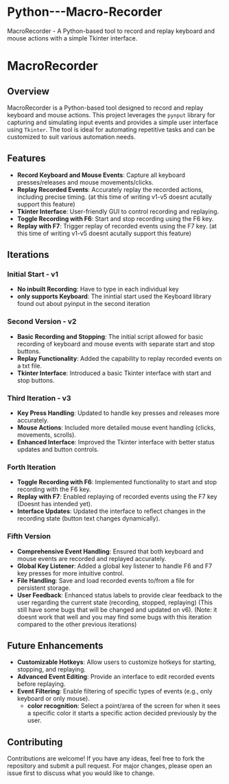 # Python---Macro-Recorder
MacroRecorder - A Python-based tool to record and replay keyboard and mouse actions with a simple Tkinter interface.


# MacroRecorder

## Overview
MacroRecorder is a Python-based tool designed to record and replay keyboard and mouse actions. This project leverages the `pynput` library for capturing and simulating input events and provides a simple user interface using `Tkinter`. The tool is ideal for automating repetitive tasks and can be customized to suit various automation needs.

## Features
- **Record Keyboard and Mouse Events**: Capture all keyboard presses/releases and mouse movements/clicks.
- **Replay Recorded Events**: Accurately replay the recorded actions, including precise timing. (at this time of writing v1-v5 doesnt acutally support this feature)
- **Tkinter Interface**: User-friendly GUI to control recording and replaying.
- **Toggle Recording with F6**: Start and stop recording using the F6 key.
- **Replay with F7**: Trigger replay of recorded events using the F7 key. (at this time of writing v1-v5 doesnt acutally support this feature)


## Iterations
### Initial Start - v1
- **No inbuilt Recording**: Have to type in each individual key
- **only supports Keyboard**: The inintial start used the Keyboard library found out about pyinput in the second iteration

### Second Version - v2
- **Basic Recording and Stopping**: The initial script allowed for basic recording of keyboard and mouse events with separate start and stop buttons.
- **Replay Functionality**: Added the capability to replay recorded events on a txt file.
- **Tkinter Interface**: Introduced a basic Tkinter interface with start and stop buttons.

### Third Iteration - v3
- **Key Press Handling**: Updated to handle key presses and releases more accurately.
- **Mouse Actions**: Included more detailed mouse event handling (clicks, movements, scrolls).
- **Enhanced Interface**: Improved the Tkinter interface with better status updates and button controls.

### Forth Iteration 
- **Toggle Recording with F6**: Implemented functionality to start and stop recording with the F6 key.
- **Replay with F7**: Enabled replaying of recorded events using the F7 key (Doesnt has intended yet).
- **Interface Updates**: Updated the interface to reflect changes in the recording state (button text changes dynamically).

### Fifth Version
- **Comprehensive Event Handling**: Ensured that both keyboard and mouse events are recorded and replayed accurately.
- **Global Key Listener**: Added a global key listener to handle F6 and F7 key presses for more intuitive control.
- **File Handling**: Save and load recorded events to/from a file for persistent storage.
- **User Feedback**: Enhanced status labels to provide clear feedback to the user regarding the current state (recording, stopped, replaying) (This still have some bugs that will be changed and updated on v6).
  (Note: it doesnt work that well and you may find some bugs with this iteration compared to the other previous iterations)

## Future Enhancements
- **Customizable Hotkeys**: Allow users to customize hotkeys for starting, stopping, and replaying.
- **Advanced Event Editing**: Provide an interface to edit recorded events before replaying.
- **Event Filtering**: Enable filtering of specific types of events (e.g., only keyboard or only mouse).
  - **color recognition**: Select a point/area of the screen for when it sees a specific color it starts a specific action decided previously by the user.

## Contributing
Contributions are welcome! If you have any ideas, feel free to fork the repository and submit a pull request. For major changes, please open an issue first to discuss what you would like to change.
